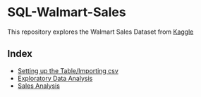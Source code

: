 # SQL-Walmart-Sales

This repository explores the Walmart Sales Dataset from [Kaggle](https://www.kaggle.com/datasets/mikhail1681/walmart-sales/data)

## Index
* [Setting up the Table/Importing csv](https://github.com/yun-k01/SQL-Walmart-Sales/blob/main/Walmart_Sales.sql)
* [Exploratory Data Analysis]()
* [Sales Analysis]()
